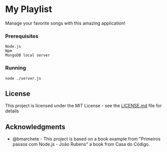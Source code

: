 # My Playlist

Manage your favorite songs with this amazing application!

### Prerequisites

```
Node.js
Npm
MongoDB local server
```

### Running

```
node ./server.js
```

## License

This project is licensed under the MIT License - see the [LICENSE.md](LICENSE.md) file for details

## Acknowledgments

* @bmarchete - This project is based on a book example from "Primeiros passos com Node.js - João Rubens" a book from Casa do Código.


